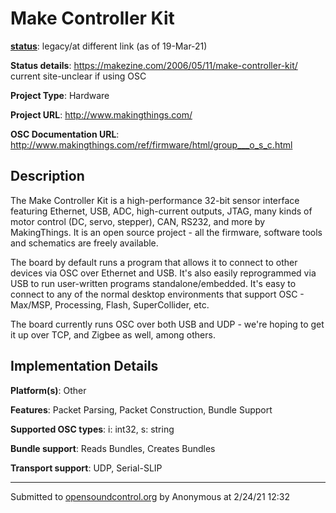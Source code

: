 # Make Controller Kit

**[status](../implementation-status.html)**: legacy/at different link (as of 19-Mar-21)

**Status details**: 
https://makezine.com/2006/05/11/make-controller-kit/ current site-unclear if using OSC

**Project Type**: Hardware

**Project URL**: <http://www.makingthings.com/>

**OSC Documentation URL**: <http://www.makingthings.com/ref/firmware/html/group___o_s_c.html>

## Description

The Make Controller Kit is a high-performance 32-bit sensor interface featuring Ethernet, USB, ADC, high-current outputs, JTAG, many kinds of motor control (DC, servo, stepper), CAN, RS232, and more by MakingThings. It is an open source project - all the firmware, software tools and schematics are freely available. <p> The board by default runs a program that allows it to connect to other devices via OSC over Ethernet and USB. It's also easily reprogrammed via USB to run user-written programs standalone/embedded. It's easy to connect to any of the normal desktop environments that support OSC - Max/MSP, Processing, Flash, SuperCollider, etc. <p> The board currently runs OSC over both USB and UDP - we're hoping to get it up over TCP, and Zigbee as well, among others.

## Implementation Details

**Platform(s)**: Other

**Features**: Packet Parsing, Packet Construction, Bundle Support

**Supported OSC types**: i: int32, s: string

**Bundle support**: Reads Bundles, Creates Bundles

**Transport support**: UDP, Serial-SLIP

---
Submitted to [opensoundcontrol.org](https://opensoundcontrol.org) by Anonymous at 2/24/21 12:32
